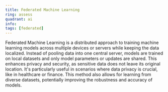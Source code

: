 ```yaml
---
title: Federated Machine Learning
ring: assess
quadrant: ai
info:
tags: [federated]
---
```


Federated Machine Learning is a distributed approach to training machine learning models across multiple devices or servers while keeping the data localized. Instead of pooling data into one central server, models are trained on local datasets and only model parameters or updates are shared. This enhances privacy and security, as sensitive data does not leave its original location. It's particularly useful in scenarios where data privacy is crucial, like in healthcare or finance. This method also allows for learning from diverse datasets, potentially improving the robustness and accuracy of models.
